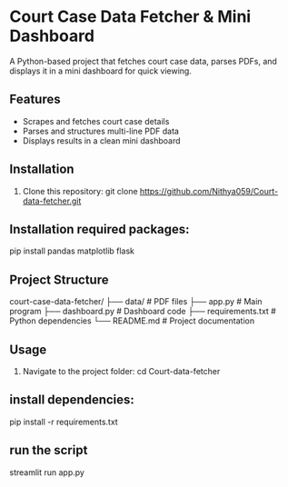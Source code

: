 # Court Case Data Fetcher & Mini Dashboard

A Python-based project that fetches court case data, parses PDFs, and displays it in a mini dashboard for quick viewing.

## Features
- Scrapes and fetches court case details
- Parses and structures multi-line PDF data
- Displays results in a clean mini dashboard

## Installation
1. Clone this repository:
   git clone https://github.com/Nithya059/Court-data-fetcher.git
## Installation required packages:
pip install pandas matplotlib flask
## Project Structure
court-case-data-fetcher/
├── data/                 # PDF files
├── app.py               # Main program
├── dashboard.py          # Dashboard code
├── requirements.txt      # Python dependencies
└── README.md             # Project documentation
## Usage
1. Navigate to the project folder:
   cd Court-data-fetcher
## install dependencies:
pip install -r requirements.txt
## run the script
streamlit run app.py
